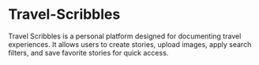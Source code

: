 # Travel-Scribbles
Travel Scribbles is a personal platform designed for documenting travel experiences. It allows users to create stories, upload images, apply search filters, and save favorite stories for quick access.
